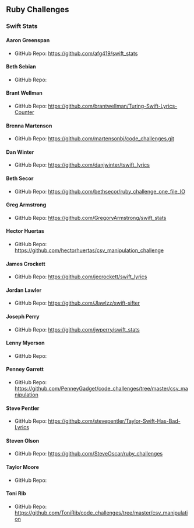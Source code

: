## Ruby Challenges

### Swift Stats

#### Aaron Greenspan

* GitHub Repo: https://github.com/afg419/swift_stats

#### Beth Sebian

* GitHub Repo:

#### Brant Wellman

* GitHub Repo: https://github.com/brantwellman/Turing-Swift-Lyrics-Counter

#### Brenna Martenson

* GitHub Repo: https://github.com/martensonbj/code_challenges.git

#### Dan Winter

* GitHub Repo: https://github.com/danjwinter/tswift_lyrics

#### Beth Secor

* GitHub Repo: https://github.com/bethsecor/ruby_challenge_one_file_IO

#### Greg Armstrong

* GitHub Repo: https://github.com/GregoryArmstrong/swift_stats

#### Hector Huertas

* GitHub Repo: https://github.com/hectorhuertas/csv_manipulation_challenge

#### James Crockett

* GitHub Repo: https://github.com/jecrockett/swift_lyrics

#### Jordan Lawler

* GitHub Repo: https://github.com/Jlawlzz/swift-sifter

#### Joseph Perry

* GitHub Repo: https://github.com/jwperry/swift_stats

#### Lenny Myerson

* GitHub Repo:

#### Penney Garrett

* GitHub Repo: https://github.com/PenneyGadget/code_challenges/tree/master/csv_manipulation

#### Steve Pentler

* GitHub Repo: https://github.com/stevepentler/Taylor-Swift-Has-Bad-Lyrics

#### Steven Olson

* GitHub Repo: https://github.com/SteveOscar/ruby_challenges

#### Taylor Moore

* GitHub Repo:

#### Toni Rib

* GitHub Repo: https://github.com/ToniRib/code_challenges/tree/master/csv_manipulation
